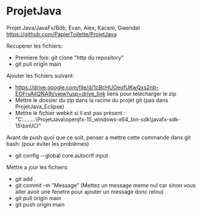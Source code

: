 # ProjetJava
Projet Java/JavaFx/Bdb, Evan, Alex, Kacem, Gwendal
https://github.com/PapierToilette/ProjetJava

Recuperer les fichiers:
- Premiere fois: git clone "http du repository"
- git pull origin main

Ajouter les fichiers suivant:
- https://drive.google.com/file/d/1cBcHUOeofUKwQxs2nb-EOFrvAiIQNA9i/view?usp=drive_link liens pour telecharger le zip
- Mettre le dossier du zip dans la racine du projet git (pas dans ProjetJava_Eclipse)
- Mettre le fichier webkit si il est pas présent : "C:\........\ProjetJava\openjfx-15_windows-x64_bin-sdk\javafx-sdk-15\bin\ICI"

Avant de push quoi que ce soit, penser a mettre cette commande dans git bash: (pour éviter les problèmes)
- git config --global core.autocrlf input 

Mettre a jour les fichiers:
- git add .
- git commit -m "Message" (Mettez un message meme nul car sinon vous aller avoir une fenetre pour ajouter un message donc relou)
- git pull origin main
- git push origin main